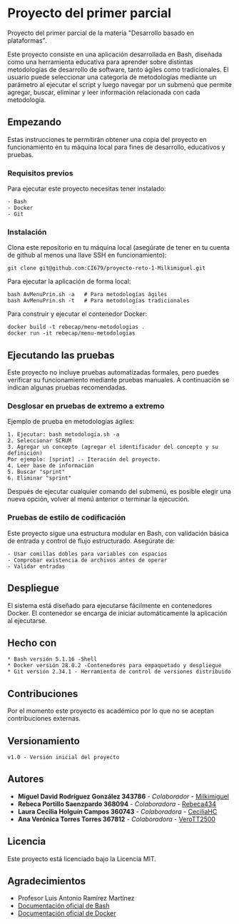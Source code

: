# Proyecto del primer parcial

Proyecto del primer parcial de la materia "Desarrollo basado en plataformas".

Este proyecto consiste en una aplicación desarrollada en Bash, diseñada como una herramienta educativa para aprender sobre distintas metodologías de desarrollo de software, tanto ágiles como tradicionales. 
El usuario puede seleccionar una categoría de metodologías mediante un parámetro al ejecutar el script y luego navegar por un submenú que permite agregar, buscar, eliminar y leer información relacionada con cada metodología.

## Empezando

Estas instrucciones te permitirán obtener una copia del proyecto en funcionamiento en tu máquina local para fines de desarrollo, educativos y pruebas.

### Requisitos previos
Para ejecutar este proyecto necesitas tener instalado:

```
- Bash
- Docker
- Git
```

### Instalación

Clona este repositorio en tu máquina local (asegúrate de tener en tu cuenta de github al menos una llave SSH en funcionamiento):

```
git clone git@github.com:CI679/proyecto-reto-1-Milkimiguel.git
```

Para ejecutar la aplicación de forma local:

```
bash AvMenuPrin.sh -a   # Para metodologías ágiles
bash AvMenuPrin.sh -t   # Para metodologías tradicionales
```

Para construir y ejecutar el contenedor Docker:

```
docker build -t rebecap/menu-metodologias .
docker run -it rebecap/menu-metodologias
```

## Ejecutando las pruebas

Este proyecto no incluye pruebas automatizadas formales, pero puedes verificar su funcionamiento mediante pruebas manuales. A continuación se indican algunas pruebas recomendadas.

### Desglosar en pruebas de extremo a extremo

Ejemplo de prueba en metodologías ágiles:

```
1. Ejecutar: bash metodologia.sh -a
2. Seleccionar SCRUM
3. Agregar un concepto (agregar el identificador del concepto y su definición)
Por ejemplo: [sprint] .- Iteración del proyecto.
4. Leer base de información
5. Buscar "sprint"
6. Eliminar "sprint"
```
Después de ejecutar cualquier comando del submenú, es posible elegir una nueva opción, volver al menú anterior o terminar la ejecución.

### Pruebas de estilo de codificación

Este proyecto sigue una estructura modular en Bash, con validación básica de entrada y control de flujo estructurado. Asegúrate de:

```
- Usar comillas dobles para variables con espacios
- Comprobar existencia de archivos antes de operar
- Validar entradas
```

## Despliegue

El sistema está diseñado para ejecutarse fácilmente en contenedores Docker. El contenedor se encarga de iniciar automáticamente la aplicación al ejecutarse.

## Hecho con

```
* Bash versión 5.1.16 -Shell
* Docker versión 28.0.2 -Contenedores para empaquetado y despliegue
* Git versión 2.34.1 - Herramienta de control de versiones distribuido
```

## Contribuciones

Por el momento este proyecto es académico por lo que no se aceptan contribuciones externas.

## Versionamiento

```
v1.0 - Versión inicial del proyecto
```

## Autores

* **Miguel David Rodríguez González 343786** - *Colaborador* - [Milkimiguel](https://github.com/Milkimiguel)
* **Rebeca Portillo Saenzpardo 368094** - *Colaboradora* - [Rebeca434](https://github.com/Rebeca434)
* **Laura Cecilia Holguín Campos 360743** - *Colaboradora* - [CeciliaHC](https://github.com/CeciliaHC)
* **Ana Verónica Torres Torres 367812** - *Colaboradora* - [VeroTT2500](https://github.com/VeroTT2500)

## Licencia

Este proyecto está licenciado bajo la Licencia MIT.

## Agradecimientos

* Profesor Luis Antonio Ramírez Martínez
* [Documentación oficial de Bash](https://www.gnu.org/software/bash/manual/bash.html)
* [Documentación oficial de Docker](https://docs.docker.com/)
